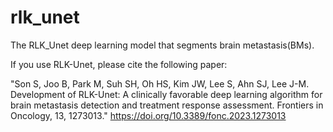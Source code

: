 # rlk_unet
The RLK_Unet deep learning model that segments brain metastasis(BMs).

If you use RLK-Unet, please cite the following paper:

"Son S, Joo B, Park M, Suh SH, Oh HS, Kim JW, Lee S, Ahn SJ, Lee J-M. Development of RLK-Unet: A clinically favorable deep learning algorithm for brain metastasis detection and treatment response assessment. Frontiers in Oncology, 13, 1273013."
https://doi.org/10.3389/fonc.2023.1273013
